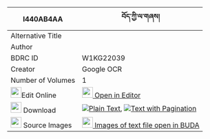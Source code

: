 |I440AB4AA|བོད་ཀྱི་ལ་གཞས། 
| --- | --- 
|Alternative Title |
|Author | 
|BDRC ID | W1KG22039
|Creator | Google OCR
|Number of Volumes| 1
|<img width="25" src="https://img.icons8.com/color/25/000000/edit-property.png">Edit Online| [<img width="25" src="https://avatars.githubusercontent.com/u/45091458?s=200&v=4"> Open in Editor](http://editor.openpecha.org/I440AB4AA)
|<img width="25" src="https://img.icons8.com/fluent/48/000000/download-2.png"/>  Download | [![](https://img.icons8.com/color/20/000000/txt.png)Plain Text](https://github.com/Openpecha/I440AB4AA/releases/download/v1/bo_kyi_lashye_plain_I440AB4AA.zip), [![](https://img.icons8.com/color/20/000000/txt.png)Text with Pagination](https://github.com/Openpecha/I440AB4AA/releases/download/v1/bo_kyi_lashye_pages_I440AB4AA.zip)
|<img width="25" src="https://img.icons8.com/plasticine/100/000000/pictures-folder.png"/>  Source Images | [<img width="25" src="https://library.bdrc.io/icons/BUDA-small.svg"> Images of text file open in BUDA](https://library.bdrc.io/show/bdr:W1KG22039)